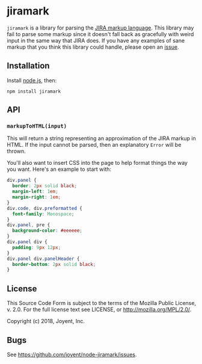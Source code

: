 <!--
    This Source Code Form is subject to the terms of the Mozilla Public
    License, v. 2.0. If a copy of the MPL was not distributed with this
    file, You can obtain one at http://mozilla.org/MPL/2.0/.
-->

<!--
    Copyright (c) 2019, Joyent, Inc.
-->

# jiramark

`jiramark` is a library for parsing the
[JIRA markup language](https://jira.atlassian.com/secure/WikiRendererHelpAction.jspa?section=all).
This library may fail to parse some markup since it doesn't fall back as
gracefully with weird input in the same way that JIRA does. If you have any
examples of sane markup that you think this library could handle, please open
an [issue](https://github.com/joyent/node-jiramark/issues).

## Installation

Install [node.js](http://nodejs.org/), then:

    npm install jiramark

## API

### `markupToHTML(input)`

This will return a string representing an approximation of the JIRA markup in
HTML. If the input cannot be parsed, then an explanatory `Error` will be thrown.

You'll also want to insert CSS into the page to help format things the way you
want. Here's an example to start with:

```css
div.panel {
  border: 2px solid black;
  margin-left: 1em;
  margin-right: 1em;
}
div.code, div.preformatted {
  font-family: Monospace;
}
div.panel, pre {
  background-color: #eeeeee;
}
div.panel div {
  padding: 9px 12px;
}
div.panel div.panelHeader {
  border-bottom: 2px solid black;
}
```

## License

This Source Code Form is subject to the terms of the Mozilla Public License, v.
2.0.  For the full license text see LICENSE, or http://mozilla.org/MPL/2.0/.

Copyright (c) 2018, Joyent, Inc.

## Bugs

See <https://github.com/joyent/node-jiramark/issues>.
